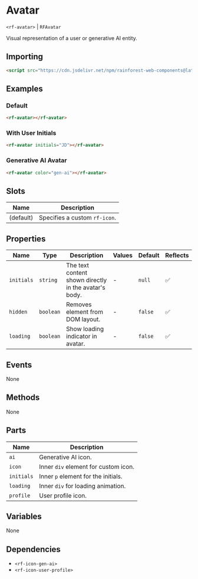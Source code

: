 # Avatar

`<rf-avatar>` | `RFAvatar`

Visual representation of a user or generative AI entity.

## Importing

``` html
<script src="https://cdn.jsdelivr.net/npm/rainforest-web-components@latest/components/avatar.js" type="module"></script>
```

## Examples

### Default

``` html
<rf-avatar></rf-avatar>
```

### With User Initials

``` html
<rf-avatar initials="JD"></rf-avatar>
```

### Generative AI Avatar

``` html
<rf-avatar color="gen-ai"></rf-avatar>
```

## Slots

| Name | Description |
| --- | --- |
| (default) | Specifies a custom `rf-icon`. |

## Properties

| Name | Type | Description | Values | Default | Reflects |
| --- | --- | --- | --- | --- | --- |
| `initials` | `string` | The text content shown directly in the avatar's body. | - | `null` | ✅ |
| `hidden` | `boolean` | Removes element from DOM layout. | - | `false` | ✅ |
| `loading` | `boolean` | Show loading indicator in avatar. | - | `false` | ✅ |

## Events

None

## Methods

None

## Parts

| Name | Description |
| --- | --- |
| `ai` | Generative AI icon. |
| `icon` | Inner `div` element for custom icon. |
| `initials` | Inner `p` element for the initials. |
| `loading` | Inner `div` for loading animation. |
| `profile` | User profile icon. |

## Variables

None

## Dependencies

- `<rf-icon-gen-ai>`
- `<rf-icon-user-profile>`
